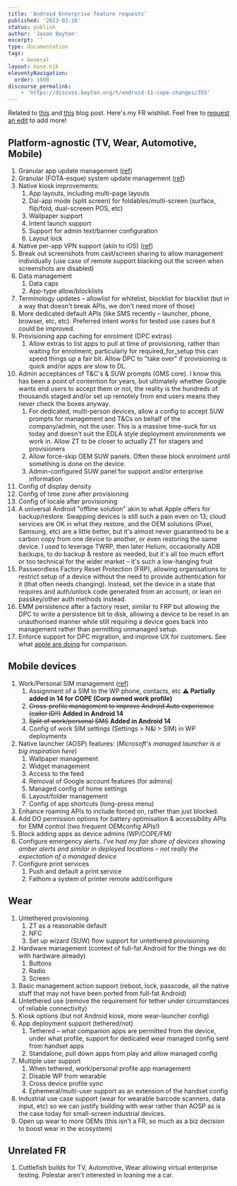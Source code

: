```yaml
---
title: 'Android Enterprise feature requests'
published: '2023-02-16'
status: publish
author: 'Jason Bayton'
excerpt: ''
type: documentation
tags: 
    - General
layout: base.njk
eleventyNavigation:
  order: 1000
discourse_permalink:
    - 'https://discuss.bayton.org/t/android-11-cope-changes/355'
---
```


Related to [this](/blog/2022/12/android-features-2023/) and [this](/blog/2019/01/what-id-like-to-see-from-android-enterprise-in-2019/) blog post. Here's my FR wishlist. Feel free to [request an edit](https://github.com/jasonbayton/11ty/blob/main/_src/android/android-enterprise-feature-requests.md) to add more!

## Platform-agnostic (TV, Wear, Automotive, Mobile)

1. Granular app update management ([ref](/blog/2022/12/android-features-2023/#Granular-app-update-management))
2. Granular (FOTA-esque) system update management ([ref](/blog/2022/12/android-features-2023/#Granular-system-update-management))
3. Native kiosk improvements:
    1. App layouts, including multi-page layouts
    2. Dal-app mode (split screen) for foldables/multi-screen (surface, flip/fold, dual-screeen POS, etc)
    3. Wallpaper support
    4. Intent launch support
    5. Support for admin text/banner configuration
    6. Layout lock
4. Native per-app VPN support (akin to iOS) ([ref](/blog/2019/01/what-id-like-to-see-from-android-enterprise-in-2019/#Native-Per-app-VPN))
5. Break out screenshots from cast/screen sharing to allow management individually (use case of remote support blacking out the screen when screenshots are disabled)
6. Data management
    1. Data caps
    2. App-type allow/blocklists
7. Terminology updates – allowlist for whitelist, blocklist for blacklist (but in a way that doesn't break APIs, we don't need more of those)
8. More dedicated default APIs (like SMS recently – launcher, phone, browser, etc, etc). Preferred intent _works_ for tested use cases but it could be improved.
9. Provisioning app caching for enrolment (DPC extras)
    1. Allow extras to list apps to pull at time of provisioning, rather than waiting for enrolment; particularly for required\_for\_setup this can speed things up a fair bit. Allow DPC to "take over" if provisioning is quick and/or apps are slow to DL.
10. Admin acceptances of T&C's & SUW prompts (GMS core). I know this has been a point of contention for years, but ultimately whether Google wants end users to accept them or not, the reality is the hundreds of thousands staged and/or set up remotely from end users means they never check the boxes anyway.
    1. For dedicated, multi-person devices, allow a config to accept SUW prompts for management and T&Cs on behalf of the company/admin, not the user. This is a massive time-suck for us today and doesn't suit the EDLA style deployment environments we work in. Allow ZT to be closer to actually ZT for stagers and provisioners
    2. Allow force-skip OEM SUW panels. Often these block enrolment until something is done on the device.
    3. Admin-configured SUW panel for support and/or enterprise information
11. Config of display density
12. Config of time zone after provisioning
13. Config of locale after provisioning
14. A universal Android "offline solution" akin to what Apple offers for backup/restore. Swapping devices is still such a pain even on 13; cloud services are OK in what they restore, and the OEM solutions (Pixel, Samsung, etc) are a little better, but it's almost never guaranteed to be a carbon copy from one device to another, or even restoring the same device. I used to leverage TWRP, then later Helium, occasionally ADB backups, to do backup & restore as needed, but it's all too much effort or too technical for the wider market – it's such a low-hanging fruit
15. Passwordless Factory Reset Protection (FRP), allowing organisations to restrict setup of a device without the need to provide authentication for it (that often needs changing). Instead, set the device in a state that requires and auth/unlock code generated from an account, or lean on passkey/other auth methods instead.
16. EMM persistence after a factory reset, similar to FRP but allowing the DPC to write a persistence bit to disk, allowing a device to be reset in an unauthorised manner while still requiring a device goes back into management rather than permitting unmanaged setup.
17. Enforce support for DPC migration, and improve UX for customers. See what [apple are doing](https://9to5mac.com/2023/07/29/an-upgrade-return-to-service-will-increase-mdm-vendor-flexibility/) for comparison.

## Mobile devices

1. Work/Personal SIM management ([ref](/blog/2019/01/what-id-like-to-see-from-android-enterprise-in-2019/#Work-profile-SIM-management))
    1. Assignment of a SIM to the WP phone, contacts, etc  <span style="color:var(--blood-orange);"><b>⚠️ Partially added in 14 for COPE (Corp owned work profile)</b></span>
    2. ~~Cross-profile management to improve Android Auto experience (caller ID!!)~~ <span style="color:var(--blood-orange);"><b>Added in Android 14</b></span> 
    3. ~~Split of work/personal SMS~~ <span style="color:var(--blood-orange);"><b>Added in Android 14</b></span>
    4. Config of work SIM settings (Settings > N&I > SIM) in WP deployments
2. Native launcher (AOSP) features: (_Microsoft's managed launcher is a big inspiration here_)
    1. Wallpaper management
    2. Widget management
    3. Access to the feed
    4. Removal of Google account features (for admins)
    5. Managed config of home settings
    6. Layout/folder management
    7. Config of app shortcuts (long-press menu)
3. Enhance roaming APIs to include forced on, rather than just blocked.
4. Add DO permission options for battery optimisation & accessibility APIs for EMM control (two frequent OEMconfig APIs!)
5. Block adding apps as device admins (WP/COPE/FM)
6. Configure emergency alerts. _I've had my fair share of devices showing amber alerts and similar in deployed locations – not really the expectation of a managed device_
7. Configure print services
    1. Push and default a print service
    2. Fathom a system of printer remote add/configure

## Wear

1. Untethered provisioning
    1. ZT as a reasonable default
    2. NFC
    3. Set up wizard (SUW) flow support for untethered provisioning
2. Hardware management (context of full-fat Android for the things we do with hardware already)
    1. Buttons
    2. Radio 
    3. Screen
3. Basic management action support (reboot, lock, passcode, all the native stuff that may not have been ported from full-fat Android)
4. Untethered use (remove the requirement for tether under circumstances of reliable connectivity)
5. Kiosk options (but not Android kiosk, more wear-launcher config)
6. App deployment support (tethered/not)
    1. Tethered – what companion apps are permitted from the device, under what profile, support for dedicated wear managed config sent from handset apps
    2. Standalone, pull down apps from play and allow managed config
7. Multiple user support
    1. When tethered, work/personal profile app management
    2. Disable WP from wearable
    3. Cross device profile sync
    4. Ephemeral/multi-user support as an extension of the handset config
8. Industrial use case support (wear for wearable barcode scanners, data input, etc) so we can justify building with wear rather than AOSP as is the case today for small-screen industrial devices.
9. Open up wear to more OEMs (this isn't a FR, so much as a biz decision to boost wear in the ecosystem)

## Unrelated FR

1. Cuttlefish builds for TV, Automotive, Wear allowing virtual enterprise testing. Polestar aren't interested in loaning me a car.